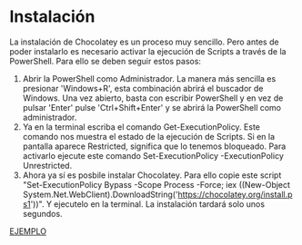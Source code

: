 # Instalación
La instalación de Chocolatey es un proceso muy sencillo. Pero antes de poder instalarlo es necesario activar la ejecución de Scripts a través de la PowerShell.
Para ello se deben seguir estos pasos:
1. Abrir la PowerShell como Administrador. La manera más sencilla es presionar 'Windows+R', esta combinación abrirá el buscador de Windows. Una vez abierto, basta con escribir PowerShell y en vez de pulsar 'Enter' pulse 'Ctrl+Shift+Enter' y se abrirá la PowerShell como administrador.
2. Ya en la terminal escriba el comando Get-ExecutionPolicy. Este comando nos muestra el estado de la ejecución de Scripts. Si en la pantalla aparece Restricted, significa que lo tenemos bloqueado. Para activarlo ejecute este comando Set-ExecutionPolicy -ExecutionPolicy Unrestricted.
3. Ahora ya sí es posbile instalar Chocolatey. Para ello copie este script "Set-ExecutionPolicy Bypass -Scope Process -Force;
iex ((New-Object System.Net.WebClient).DownloadString('https://chocolatey.org/install.ps1'))". Y ejecutelo en la terminal. La instalación tardará solo unos segundos.

[EJEMPLO](https://github.com/rubenamadoc/chocolatey/blob/main/IMG/Captura%20de%20pantalla%202022-05-20%20192825.png)
